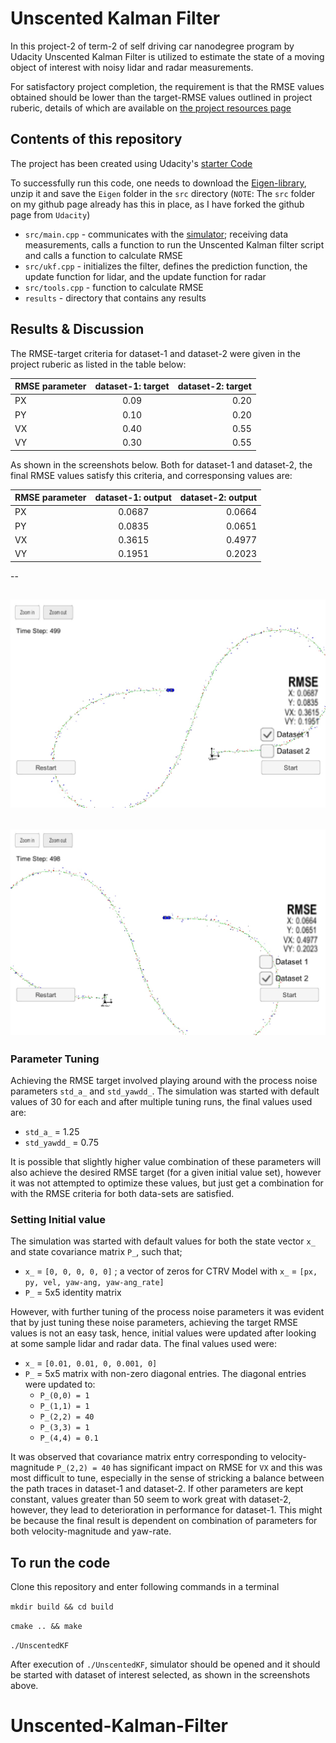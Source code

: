 # Unscented Kalman Filter

In this project-2 of term-2 of self driving car nanodegree program by Udacity Unscented Kalman Filter is utilized to estimate the state of a moving object of interest with noisy lidar and radar measurements.

For satisfactory project completion, the requirement is that the RMSE values obtained should be lower than the target-RMSE values outlined in project ruberic, details of which are available on [the project resources page](https://review.udacity.com/#!/projects/284/view)

## Contents of this repository

The project has been created using Udacity's [starter Code](https://github.com/udacity/CarND-Unscented-Kalman-Filter-Project)

To successfully run this code, one needs to download the [Eigen-library](https://d17h27t6h515a5.cloudfront.net/topher/2017/March/58b7604e_eigen/eigen.zip), unzip it and save the `Eigen` folder in the `src` directory (`NOTE`: The `src` folder on my github page already has this in place, as I have forked the github page from `Udacity`)


* `src/main.cpp` - communicates with the [simulator](https://github.com/udacity/self-driving-car-sim/releases/); receiving data measurements, calls a function to run the Unscented Kalman filter script and calls a function to calculate RMSE
* `src/ukf.cpp` - initializes the filter, defines the prediction function, the update function for lidar, and the update function for radar
* `src/tools.cpp` - function to calculate RMSE
* `results` - directory that contains any results


## Results & Discussion

[image1]: ./results/dataset1.jpeg "simulation result for dataset-1 with RSME values"
[image2]: ./results/dataset2.jpeg "simulation result for dataset-2 with RSME values"

The RMSE-target criteria for dataset-1 and dataset-2 were given in the project ruberic as listed in the table below:


| RMSE parameter  | dataset-1: target | dataset-2: target  |
| ------------- |:-------------:| -----:|
| PX      | 0.09 | 0.20 |
| PY      | 0.10 | 0.20 |
| VX 		| 0.40 | 0.55 |
| VY      | 0.30 | 0.55 |

As shown in the screenshots below. Both for dataset-1 and dataset-2, the final RMSE values satisfy this criteria, and corresponsing values are:

| RMSE parameter  | dataset-1: output | dataset-2: output  |
| ------------- |:-------------:| -----:|
| PX      | 0.0687 | 0.0664 |
| PY      | 0.0835 | 0.0651 |
| VX 		| 0.3615 | 0.4977 |
| VY      | 0.1951 | 0.2023 |


--

![alt text][image1]
--

![alt text][image2]
--

### Parameter Tuning

Achieving the RMSE target involved playing around with the process noise parameters `std_a_` and `std_yawdd_`. The simulation was started with default values of 30 for each and after multiple tuning runs, the final values used are:

* `std_a_` = 1.25
*  `std_yawdd_` = 0.75

It is possible that slightly higher value combination of these parameters will also achieve the desired RMSE target (for a given initial value set), however it was not attempted to optimize these values, but just get a combination for with the RMSE criteria for both data-sets are satisfied.

### Setting Initial value

The simulation was started with default values for both the state vector `x_` and state covariance matrix `P_`, such that;

* `x_` = `[0, 0, 0, 0, 0]` ; a vector of zeros for CTRV Model with `x_`  = `[px, py, vel, yaw-ang, yaw-ang_rate]`
* `P_` = 5x5 identity matrix

However, with further tuning of the process noise parameters it was evident that by just tuning these noise parameters, achieving the target RMSE values is not an easy task, hence, initial values were updated after looking at some sample lidar and radar data. The final values used were:

* `x_` = `[0.01, 0.01, 0, 0.001, 0]`
* `P_` = 5x5 matrix with non-zero diagonal entries. The diagonal entries were updated to:
	* `P_(0,0) = 1`
	* `P_(1,1) = 1`
	* `P_(2,2) = 40`
	* `P_(3,3) = 1`
	* `P_(4,4) = 0.1`

	
It was observed that covariance matrix entry corresponding to velocity-magnitude `P_(2,2) = 40` has significant impact on RMSE for `VX` and this was most difficult to tune, especially in the sense of stricking a balance between the path traces in dataset-1 and dataset-2. If other parameters are kept constant, values greater than 50 seem to work great with dataset-2, however, they lead to deterioration in performance for dataset-1. This might be because the final result is dependent on combination of parameters for both velocity-magnitude and yaw-rate.

## To run the code

Clone this repository and enter following commands in a terminal

`mkdir build && cd build`

`cmake .. && make`

`./UnscentedKF`

After execution of `./UnscentedKF`, simulator should be opened and it should be started with dataset of interest selected, as shown in the screenshots above. 




# Unscented-Kalman-Filter
